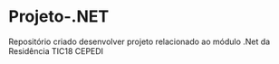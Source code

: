 # Projeto-.NET
Repositório criado desenvolver projeto relacionado ao módulo .Net da Residência TIC18 CEPEDI


